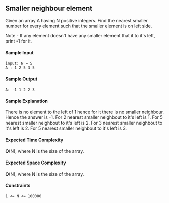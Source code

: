 ## **Smaller neighbour element**
Given an array A having N positive integers. Find the nearest smaller number for every element such that the smaller element is on left side.

Note - If any element doesn't have any smaller element that it to it's left, print -1 for it.

#### **Sample Input**
	input: N = 5
	A : 1 2 5 3 5

#### **Sample Output**
	A: -1 1 2 2 3

#### **Sample Explanation**

There is no element to the left of 1 hence for it there is no smaller neighbour. Hence the answer is -1.
For 2 nearest smaller neighbout to it's left is 1. 
For 5 nearest smaller neighbout to it's left is 2.
For 3 nearest smaller neighbout to it's left is 2.
For 5 nearest smaller neighbout to it's left is 3.

#### **Expected Time Complexity**
__O__(N), where N is the size of the array.

#### **Expected Space Complexity**
__O__(N), where N is the size of the array.

#### **Constraints**
	1 <= N <= 100000